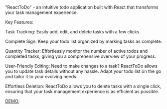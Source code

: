 "ReactToDo" - an intuitive todo application built with React that transforms your task management experience.

Key Features:

Task Tracking:
Easily add, edit, and delete tasks with a few clicks.

Complete Sign:
Keep your todo list organized by marking tasks as complete. 

Quantity Tracker:
Effortlessly monitor the number of active todos and completed tasks, giving you a comprehensive overview of your progress. 

User-Friendly Editing:
Need to make changes to a task? ReactToDo allows you to update task details without any hassle. Adapt your todo list on the go and tailor it to your evolving needs.

Effortless Deletion:
ReactToDo allows you to delete tasks with a single click, ensuring that your task management experience is as efficient as possible.

[DEMO](https://anastassiah.github.io/todo-app/);